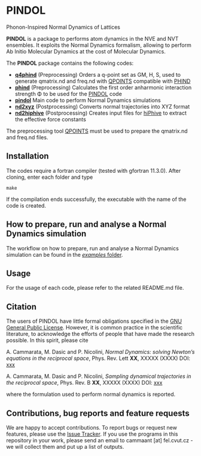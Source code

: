 # PINDOL
Phonon-Inspired Normal Dynamics of Lattices

**PINDOL** is a package to performs atom dynamics in the NVE and NVT ensembles. It exploits the Normal Dynamics formalism, allowing to perform Ab Initio Molecular Dynamics at the cost of Molecular Dynamics.

The **PINDOL** package contains the following codes:

- [**q4phind**](https://github.com/acammarat/pindol/tree/main/q4phind) (Preprocessing) Orders a q-point set as GM, H, S, used to generate qmatrix.nd and freq.nd with [QPOINTS](https://github.com/acammarat/phtools/tree/main/qpoints) compatible with [PHIND](https://github.com/acammarat/pindol/tree/main/phind)
- [**phind**](https://github.com/acammarat/pindol/tree/main/phind) (Preprocessing) Calculates the first order anharmonic interaction strength &Phi; to be used for the [PINDOL](https://github.com/acammarat/pindol/tree/main/pindol) code
- [**pindol**](https://github.com/acammarat/pindol/tree/main/pindol) Main code to perform Normal Dynamics simulations
- [**nd2xyz**](https://github.com/acammarat/pindol/tree/main/nd2xyz) (Postprocessing) Converts normal trajectories into XYZ format
- [**nd2hiphive**](https://github.com/acammarat/pindol/tree/main/nd2hiphive) (Postprocessing) Creates input files for [hiPhive](https://hiphive.materialsmodeling.org/) to extract the effective force constants

The preprocessing tool [QPOINTS](https://github.com/acammarat/phtools/tree/main/qpoints) must be used to prepare the qmatrix.nd and freq.nd files.

## Installation

The codes require a fortran compiler (tested with gfortran 11.3.0). After cloning, enter each folder and type

`make`

If the compilation ends successfully, the executable with the name of the code is created.

## How to prepare, run and analyse a Normal Dynamics simulation

The workflow on how to prepare, run and analyse a Normal Dynamics simulation can be found in the [*examples* folder](https://github.com/acammarat/pindol/tree/main/examples).

## Usage

For the usage of each code, please refer to the related README.md file.

## Citation

The users of PINDOL have little formal obligations specified in the [GNU General Public License](http://www.gnu.org/copyleft/gpl.txt).
However, it is common practice in the scientific literature, to acknowledge the efforts of people that have made the research possible.
In this spirit, please cite

A. Cammarata, M. Dasic and P. Nicolini, *Normal Dynamics: solving Newton’s equations in the reciprocal space*, Phys. Rev. Lett **XX**, XXXXX (XXXX) DOI: [xxx](https://doi.org/10.1103/xxx)

A. Cammarata, M. Dasic and P. Nicolini, *Sampling dynamical trajectories in the reciprocal space*, Phys. Rev. B **XX**, XXXXX (XXXX) DOI: [xxx](https://doi.org/10.1103/xxx)

where the formulation used to perform normal dynamics is reported.

## Contributions, bug reports and feature requests

We are happy to accept contributions. To report bugs or request new features, please use the [Issue Tracker](https://github.com/acammarat/pindol/issues). If you use the programs in this repository in your work, please send an email to cammaant [at] fel.cvut.cz - we will collect them and put up a list of outputs.
